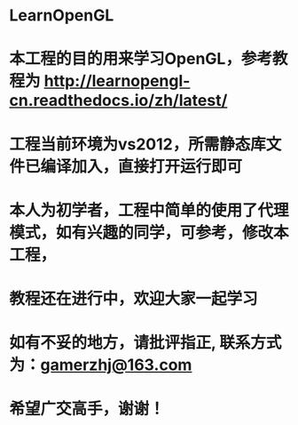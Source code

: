 # LearnOpenGL
# 本工程的目的用来学习OpenGL，参考教程为 http://learnopengl-cn.readthedocs.io/zh/latest/
# 工程当前环境为vs2012，所需静态库文件已编译加入，直接打开运行即可
# 本人为初学者，工程中简单的使用了代理模式，如有兴趣的同学，可参考，修改本工程，
# 教程还在进行中，欢迎大家一起学习
# 如有不妥的地方，请批评指正, 联系方式为：gamerzhj@163.com
# 希望广交高手，谢谢！